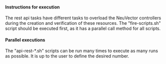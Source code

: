 #### Instructions for execution

The rest api tasks have different tasks to overload the NeuVector controllers during the creation and verification of these resources. The "fire-scripts.sh" script should be executed first, as it has a parallel call method for all scripts.

#### Parallel executions

The "api-rest-*.sh" scripts can be run many times to execute as many runs as possible. It is up to the user to define the desired number.